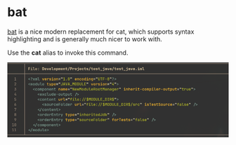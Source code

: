 # bat

[bat](https://github.com/sharkdp/bat/) is a nice modern replacement for cat,
which supports syntax highlighting and is generally much nicer to work with.

Use the **cat** alias to invoke this command.

![bat](bat.png "bat")
